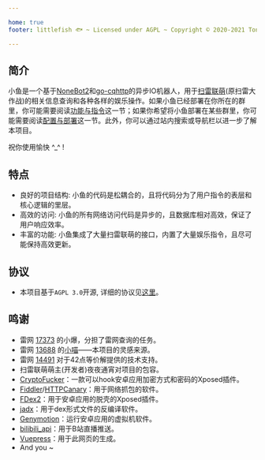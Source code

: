 ```yaml
---

home: true
footer: littlefish 🐟 ~ Licensed under AGPL ~ Copyright © 2020-2021 Tony Xiang

---
```


## 简介

小鱼是一个基于[NoneBot2](https://v2.nonebot.dev/)和[go-cqhttp](http://docs.go-cqhttp.org/)的异步IO机器人，用于[扫雷联萌](http://tapsss.com)(原扫雷大作战)的相关信息查询和各种各样的娱乐操作。如果小鱼已经部署在你所在的群里，你可能需要阅读[功能与指令](./guide/normal.md)这一节；如果你希望将小鱼部署在某些群里，你可能需要阅读[配置与部署](./guide/advanced.md)这一节。此外，你可以通过站内搜索或导航栏以进一步了解本项目。

祝你使用愉快 ^\_^ ! 

## 特点
+   良好的项目结构: 小鱼的代码是松耦合的，且将代码分为了用户指令的表层和核心逻辑的里层。
+   高效的访问: 小鱼的所有网络访问代码是异步的，且数据库相对高效，保证了用户响应效率。
+   丰富的功能: 小鱼集成了大量扫雷联萌的接口，内置了大量娱乐指令，且尽可能保持高效更新。

## 协议
+   本项目基于`AGPL 3.0`开源, 详细的协议见[这里](http://www.gnu.org/licenses/agpl-3.0.html)。

## 鸣谢
+   雷网 [17373](https://github.com/hxtscjk17373) 的小爆，分担了雷网查询的任务。
+   雷网 [13688](https://github.com/darknessgod) 的[小喵](https://github.com/darknessgod/littlemeow/wiki/%E5%B0%8F%E5%96%B5%E4%BD%BF%E7%94%A8%E5%B8%AE%E5%8A%A9%EF%BC%88%E6%9C%80%E5%90%8E%E6%9B%B4%E6%96%B0%E4%BA%8E2020%E5%B9%B44%E6%9C%886%E6%97%A5%EF%BC%89)——本项目的灵感来源。
+   雷网 [14491](https://github.com/teleportor) 对于42点等价解提供的技术支持。
+   扫雷联萌萌主(开发者)夜夜通宵对项目的包容。
+   [CryptoFucker](https://github.com/P4nda0s/CryptoFucker)：一款可以hook安卓应用加密方式和密码的Xposed插件。
+   [Fiddler](https://www.telerik.com/fiddler)/[HTTPCanary](https://github.com/MegatronKing/HttpCanary)：用于网络抓包的软件。
+   [FDex2](https://bbs.pediy.com/thread-224105.htm)：用于安卓应用的脱壳的Xposed插件。
+   [jadx](https://github.com/skylot/jadx)：用于dex形式文件的反编译软件。
+   [Genymotion](https://www.genymotion.com/)：运行安卓应用的虚拟机软件。
+   [bilibili_api](https://github.com/Passkou/bilibili_api)：用于B站直播推送。
+   [Vuepress](https://vuepress.vuejs.org/zh/)：用于此网页的生成。
+   And you ~
